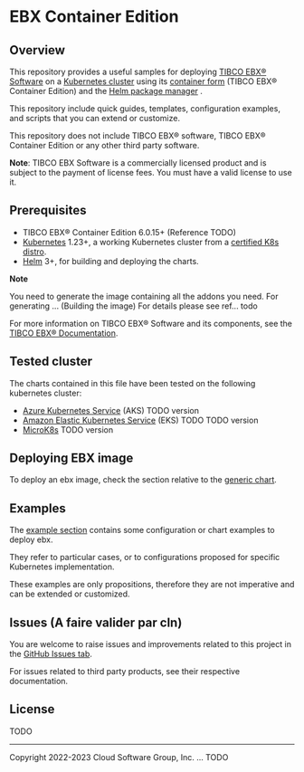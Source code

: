 # EBX Container Edition

## Overview

This repository provides a useful samples for deploying [TIBCO EBX® Software](https://www.tibco.com/products/tibco-ebx-software) 
on a [Kubernetes cluster](http://kubernetes.io/) using its [container form](https://www.docker.com/resources/what-container) 
(TIBCO EBX® Container Edition) and the [Helm package manager](https://helm.sh/) .

This repository include quick guides, templates, configuration examples, and scripts that you can extend or customize.

This repository does not include TIBCO EBX® software, TIBCO EBX® Container Edition or any other third party software.

**Note**: TIBCO EBX Software is a commercially licensed product and is subject to the payment of license fees.
You must have a valid license to use it.

## Prerequisites

- TIBCO EBX® Container Edition 6.0.15+ (Reference TODO)
- [Kubernetes](https://kubernetes.io/) 1.23+, a working Kubernetes cluster from a [certified K8s distro](https://www.cncf.io/certification/software-conformance/).
- [Helm](https://helm.sh/) 3+, for building and deploying the charts.

**Note** 

You need to generate the image containing all the addons you need. 
For generating ... (Building the image)
For details please see ref... todo 

For more information on TIBCO EBX® Software and its components, see the [TIBCO EBX® Documentation](https://docs.tibco.com/products/tibco-ebx).

## Tested cluster

The charts contained in this file have been tested on the following kubernetes cluster:

* [Azure Kubernetes Service](https://learn.microsoft.com/en-us/azure/aks/) (AKS) TODO version
* [Amazon Elastic Kubernetes Service](https://aws.amazon.com/fr/eks/) (EKS) TODO TODO version
* [MicroK8s](https://microk8s.io/) TODO version

## Deploying EBX image

To deploy an ebx image, check the section relative to the 
[generic chart](https://github.com/tibco/ebx-container-edition/blob/main/helm/chart/README.md).

## Examples 

The [example section](https://github.com/tibco/ebx-container-edition/blob/main/helm/examples/README.md) contains some 
configuration or chart examples to deploy ebx.

They refer to particular cases, or to configurations proposed for specific Kubernetes implementation.

These examples are only propositions, therefore they are not imperative and can be extended or customized.

## Issues (A faire valider par cln)

You are welcome to raise issues and improvements related to this project in the [GitHub Issues tab](https://github.com/tibco/ebx-container-edition/issues).

For issues related to third party products, see their respective documentation.

## License

TODO

---

Copyright 2022-2023 Cloud Software Group, Inc.
... TODO 
